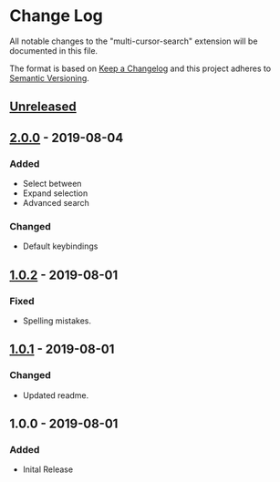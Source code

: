 # Change Log
All notable changes to the "multi-cursor-search" extension will be documented in this file.

The format is based on [Keep a Changelog](http://keepachangelog.com/en/1.0.0/) and this project adheres to [Semantic Versioning](http://semver.org/spec/v2.0.0.html).

## [Unreleased]

## [2.0.0] - 2019-08-04
### Added
- Select between
- Expand selection
- Advanced search

### Changed
- Default keybindings

## [1.0.2] - 2019-08-01
### Fixed
- Spelling mistakes.

## [1.0.1] - 2019-08-01
### Changed
- Updated readme.

## 1.0.0 - 2019-08-01
### Added
- Inital Release

[Unreleased]: https://github.com/yo1dog/vscode-multi-cursor-search/compare/v2.0.0...HEAD
[2.0.0]: https://github.com/yo1dog/vscode-multi-cursor-search/compare/v1.0.2...v2.0.0
[1.0.2]: https://github.com/yo1dog/vscode-multi-cursor-search/compare/v1.0.1...v1.0.2
[1.0.1]: https://github.com/yo1dog/vscode-multi-cursor-search/compare/v1.0.0...v1.0.1